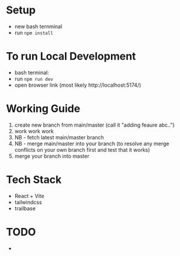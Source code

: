 # Setup

-   new bash ternminal
-   run `npm install`

# To run Local Development

-   bash terminal:
-   run `npm run dev`
-   open browser link (most likely http://localhost:5174/)

# Working Guide

1. create new branch from main/master (call it "adding feaure abc..")
2. work work work
3. NB - fetch latest main/master branch
4. NB - merge main/master into your branch (to resolve any merge conflicts on your own branch first and test that it works)
5. merge your branch into master

# Tech Stack

-   React + Vite
-   tailwindcss
-   trailbase

# TODO

-
